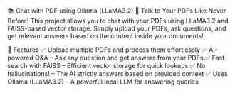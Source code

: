 📚 Chat with PDF using Ollama (LLaMA3.2)
🤖 Talk to Your PDFs Like Never Before!
This project allows you to chat with your PDFs using LLaMA3.2 and FAISS-based vector storage. Simply upload your PDFs, ask questions, and get relevant answers based on the content inside your documents!

🚀 Features
✅ Upload multiple PDFs and process them effortlessly
✅ AI-powered Q&A – Ask any question and get answers from your PDFs
✅ Fast search with FAISS – Efficient vector storage for quick lookups
✅ No hallucinations! – The AI strictly answers based on provided context
✅ Uses Ollama (LLaMA3.2) – A powerful local LLM for answering queries

